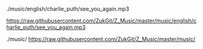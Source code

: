
./music/english/charlie_puth/see_you_again.mp3

https://raw.githubusercontent.com/ZukGit/Z_Music/master/music/english/charlie_puth/see_you_again.mp3






./music/
https://raw.githubusercontent.com/ZukGit/Z_Music/master/music/
